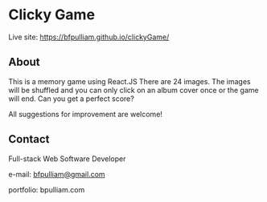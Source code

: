 # Clicky Game

Live site:  https://bfpulliam.github.io/clickyGame/

## About

This is a memory game using React.JS  There are 24 images.  The images will be shuffled and you can only click on an album cover once or the game will end.  Can you get a perfect score?

All suggestions for improvement are welcome!


## Contact
Full-stack Web Software Developer

e-mail: bfpulliam@gmail.com

portfolio: bpulliam.com
